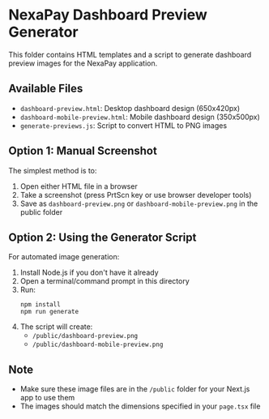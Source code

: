 # NexaPay Dashboard Preview Generator

This folder contains HTML templates and a script to generate dashboard preview images for the NexaPay application.

## Available Files
- `dashboard-preview.html`: Desktop dashboard design (650x420px)  
- `dashboard-mobile-preview.html`: Mobile dashboard design (350x500px)
- `generate-previews.js`: Script to convert HTML to PNG images

## Option 1: Manual Screenshot
The simplest method is to:
1. Open either HTML file in a browser
2. Take a screenshot (press PrtScn key or use browser developer tools)
3. Save as `dashboard-preview.png` or `dashboard-mobile-preview.png` in the public folder

## Option 2: Using the Generator Script
For automated image generation:

1. Install Node.js if you don't have it already
2. Open a terminal/command prompt in this directory
3. Run:
   ```
   npm install
   npm run generate
   ```
4. The script will create:
   - `/public/dashboard-preview.png`
   - `/public/dashboard-mobile-preview.png`

## Note
- Make sure these image files are in the `/public` folder for your Next.js app to use them
- The images should match the dimensions specified in your `page.tsx` file 